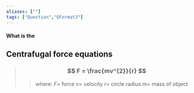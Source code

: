 ```yaml
---
aliases: [""]
tags: ["Question","QFormat3"]
---
```


#### What is the
## Centrafugal force equations

> ### $$ F = \frac{mv^{2}}{r} $$ 
>> where:
>> $F=$ force
>> $v=$ velocity
>> $r=$ circle radius
>> $m=$ mass of object

